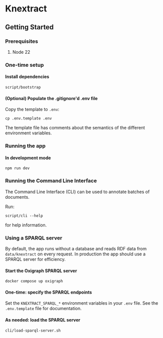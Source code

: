 # Knextract

## Getting Started

### Prerequisites

1. Node 22

### One-time setup

#### Install dependencies

    script/bootstrap

#### (Optional) Populate the .gitignore'd .env file

Copy the template to `.env`:

    cp .env.template .env

The template file has comments about the semantics of the different environment variables.

### Running the app

#### In development mode

    npm run dev

### Running the Command Line Interface

The Command Line Interface (CLI) can be used to annotate batches of documents.

Run:

    script/cli --help

for help information.

### Using a SPARQL server

By default, the app runs without a database and reads RDF data from `data/knextract` on every request. In production the app should use a SPARQL server for efficiency.

#### Start the Oxigraph SPARQL server

    docker compose up oxigraph

#### One-time: specify the SPARQL endpoints

Set the `KNEXTRACT_SPARQL_*` environment variables in your `.env` file. See the `.env.template` file for documentation.

#### As needed: load the SPARQL server

    cli/load-sparql-server.sh
